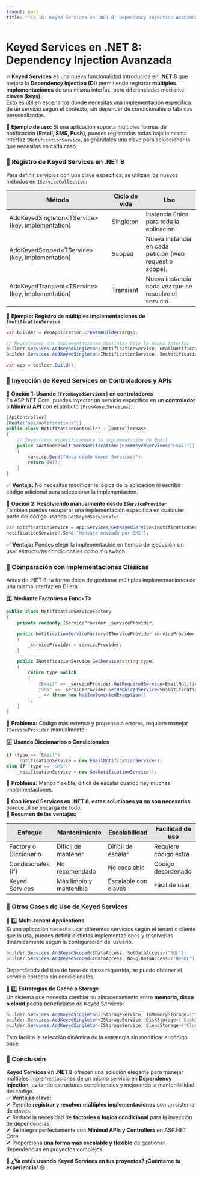 ```yaml
---
layout: post
title: "Tip 16: Keyed Services en .NET 8: Dependency Injection Avanzada"
---
```

# Keyed Services en .NET 8: Dependency Injection Avanzada  

🔥 **Keyed Services** es una nueva funcionalidad introducida en **.NET 8** que mejora la **Dependency Injection (DI)** permitiendo registrar **múltiples implementaciones** de una misma interfaz, pero diferenciadas mediante **claves (keys).**  
Esto es útil en escenarios donde necesitas una implementación específica de un servicio según el contexto, sin depender de condicionales o fábricas personalizadas.  

🔹 **Ejemplo de uso:** Si una aplicación soporta múltiples formas de notificación **(Email, SMS, Push)**, puedes registrarlas todas bajo la misma interfaz ```INotificationService```, asignándoles una clave para seleccionar la que necesitas en cada caso.  

### 🔹 Registro de Keyed Services en .NET 8
Para definir servicios con una clave específica, se utilizan los nuevos métodos en ```IServiceCollection```:  
<table>
  <thead>
    <tr style="background-color: #e5e5e5">
      <th>Método</th>
      <th>Ciclo de vida</th>
      <th>Uso</th>
    </tr>
  </thead>
  <tbody>
    <tr>
      <td>AddKeyedSingleton&lt;TService&gt;(key, implementation)</td>
      <td>Singleton</td>
      <td>Instancia única para toda la aplicación.</td>
    </tr>
    <tr>
      <td>AddKeyedScoped&lt;TService&gt;(key, implementation)</td>
      <td>Scoped</td>
      <td>Nueva instancia en cada petición (web request o scope).</td>
    </tr>
    <tr>
      <td>AddKeyedTransient&lt;TService&gt;(key, implementation)</td>
      <td>Transient</td>
      <td>Nueva instancia cada vez que se resuelve el servicio.</td>
    </tr>
  </tbody>
</table>
        
📌 **Ejemplo: Registro de múltiples implementaciones de ```INotificationService```**
```c#
var builder = WebApplication.CreateBuilder(args);

// Registramos dos implementaciones distintas bajo la misma interfaz
builder.Services.AddKeyedSingleton<INotificationService, EmailNotificationService>("Email");
builder.Services.AddKeyedSingleton<INotificationService, SmsNotificationService>("SMS");

var app = builder.Build();
```
### 🔹 Inyección de Keyed Services en Controladores y APIs 
🔸 **Opción 1: Usando ```[FromKeyedServices]``` en controladores**  
En ASP.NET Core, puedes inyectar un servicio específico en un **controlador** o **Minimal API** con el atributo ```[FromKeyedServices]```:
```c#
[ApiController]
[Route("api/notifications")]
public class NotificationController : ControllerBase
{
    // Inyectamos específicamente la implementación de Email
    public IActionResult SendNotification([FromKeyedServices("Email")] INotificationService service)
    {
        service.Send("Hola desde Keyed Services!");
        return Ok();
    }
}
```
✅ **Ventaja:** No necesitas modificar la lógica de la aplicación ni escribir código adicional para seleccionar la implementación.  

🔸 **Opción 2: Resolviendo manualmente desde ```IServiceProvider```**  
También puedes recuperar una implementación específica en cualquier parte del código usando ```GetKeyedService<T>```:
```c#
var notificationService = app.Services.GetKeyedService<INotificationService>("SMS");
notificationService?.Send("Mensaje enviado por SMS");
```
✅ **Ventaja:** Puedes elegir la implementación en tiempo de ejecución sin usar estructuras condicionales como if o switch.  

### 🔹 Comparación con Implementaciones Clásicas
Antes de .NET 8, la forma típica de gestionar múltiples implementaciones de una misma interfaz en DI era:

1️⃣ **Mediante Factories o Func&lt;T&gt;**
```c#
public class NotificationServiceFactory
{
    private readonly IServiceProvider _serviceProvider;

    public NotificationServiceFactory(IServiceProvider serviceProvider)
    {
        _serviceProvider = serviceProvider;
    }

    public INotificationService GetService(string type)
    {
        return type switch
        {
            "Email" => _serviceProvider.GetRequiredService<EmailNotificationService>(),
            "SMS" => _serviceProvider.GetRequiredService<SmsNotificationService>(),
            _ => throw new NotImplementedException()
        };
    }
}
```
📌 **Problema:** Código más extenso y propenso a errores, requiere manejar ```IServiceProvider``` manualmente.  

2️⃣ **Usando Diccionarios o Condicionales**
```c#
if (type == "Email")
    _notificationService = new EmailNotificationService();
else if (type == "SMS")
    _notificationService = new SmsNotificationService();
```
📌 **Problema:** Menos flexible, difícil de escalar cuando hay muchas implementaciones.  

🔹 **Con Keyed Services en .NET 8, estas soluciones ya no son necesarias** porque DI se encarga de todo.  
📌 **Resumen de las ventajas:**
<table>
  <thead>
    <tr style="background-color: #e5e5e5">
      <th>Enfoque</th>
      <th>Mantenimiento</th>
      <th>Escalabilidad</th>
      <th>Facilidad de uso</th>
    </tr>
  </thead>
  <tbody>
    <tr>
      <td>Factory o Diccionario</td>
      <td>Difícil de mantener</td>
      <td>Difícil de escalar</td>
      <td>Requiere código extra</td>
    </tr>
    <tr>
      <td>Condicionales (if)</td>
      <td>No recomendado</td>
      <td>No escalable</td>
      <td>Código desordenado</td>
    </tr>
    <tr>
      <td>Keyed Services</td>
      <td>Más limpio y mantenible</td>
      <td>Escalable con claves</td>
      <td>Fácil de usar</td>
    </tr>
  </tbody>
</table>

### 🔹 Otros Casos de Uso de Keyed Services
📌 1️⃣ **Multi-tenant Applications**  
Si una aplicación necesita usar diferentes servicios según el tenant o cliente que lo usa, puedes definir distintas implementaciones y resolverlas dinámicamente según la configuración del usuario.
```c#
builder.Services.AddKeyedScoped<IDataAccess, SqlDataAccess>("SQL");
builder.Services.AddKeyedScoped<IDataAccess, NoSqlDataAccess>("NoSQL");
```
Dependiendo del tipo de base de datos requerida, se puede obtener el servicio correcto sin condicionales.  

📌 2️⃣ **Estrategias de Caché o Storage**  
Un sistema que necesita cambiar su almacenamiento entre **memoria, disco o cloud** podría beneficiarse de Keyed Services:
```c#
builder.Services.AddKeyedSingleton<IStorageService, InMemoryStorage>("Memory");
builder.Services.AddKeyedSingleton<IStorageService, DiskStorage>("Disk");
builder.Services.AddKeyedSingleton<IStorageService, CloudStorage>("Cloud");
```
Esto facilita la selección dinámica de la estrategia sin modificar el código base.

### 📌 Conclusión
**Keyed Services** en **.NET 8** ofrecen una solución elegante para manejar múltiples implementaciones de un mismo servicio en **Dependency Injection**, evitando estructuras condicionales y mejorando la mantenibilidad del código.  
✅ **Ventajas clave:**  
✔ Permite **registrar y resolver múltiples implementaciones** con un sistema de claves.  
✔ Reduce la necesidad de **factories o lógica condicional** para la inyección de dependencias.  
✔ Se integra perfectamente con **Minimal APIs y Controllers** en ASP.NET Core.  
✔ Proporciona **una forma más escalable y flexible** de gestionar dependencias en proyectos complejos.  

🚀 **¿Ya estás usando Keyed Services en tus proyectos? ¡Cuéntame tu experiencia!** 😃
